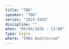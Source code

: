 ```yaml
---
title: "TBD"
speaker: "TBD"
series: "2025-2026"
discipline: ""
when: "09/04/2026 - 13:00"
type: bigre
where: "IMAG Auditorium"
---
```

